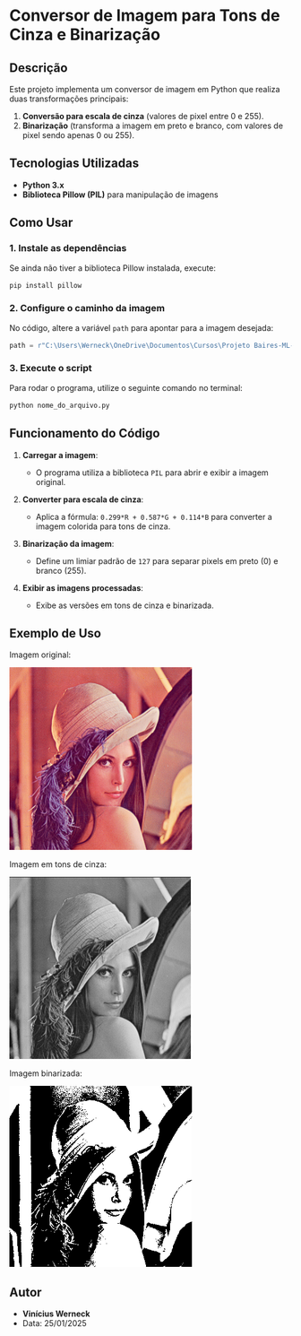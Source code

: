 # Conversor de Imagem para Tons de Cinza e Binarização

## Descrição
Este projeto implementa um conversor de imagem em Python que realiza duas transformações principais:
1. **Conversão para escala de cinza** (valores de pixel entre 0 e 255).
2. **Binarização** (transforma a imagem em preto e branco, com valores de pixel sendo apenas 0 ou 255).

## Tecnologias Utilizadas
- **Python 3.x**
- **Biblioteca Pillow (PIL)** para manipulação de imagens

## Como Usar
### 1. Instale as dependências
Se ainda não tiver a biblioteca Pillow instalada, execute:
```bash
pip install pillow
```

### 2. Configure o caminho da imagem
No código, altere a variável `path` para apontar para a imagem desejada:
```python
path = r"C:\Users\Werneck\OneDrive\Documentos\Cursos\Projeto Baires-ML-DIO\Lena.png"
```

### 3. Execute o script
Para rodar o programa, utilize o seguinte comando no terminal:
```bash
python nome_do_arquivo.py
```

## Funcionamento do Código
1. **Carregar a imagem**:
   - O programa utiliza a biblioteca `PIL` para abrir e exibir a imagem original.

2. **Converter para escala de cinza**:
   - Aplica a fórmula: `0.299*R + 0.587*G + 0.114*B` para converter a imagem colorida para tons de cinza.

3. **Binarização da imagem**:
   - Define um limiar padrão de `127` para separar pixels em preto (0) e branco (255).

4. **Exibir as imagens processadas**:
   - Exibe as versões em tons de cinza e binarizada.

## Exemplo de Uso
Imagem original:

![Imagem original](Lena.png)

Imagem em tons de cinza:

![Imagem em tons de cinza](Lena_escala_cinza.png)

Imagem binarizada:

![Imagem binarizada](Lena_preto_branco.png)

## Autor
- **Vinícius Werneck**
- Data: 25/01/2025




